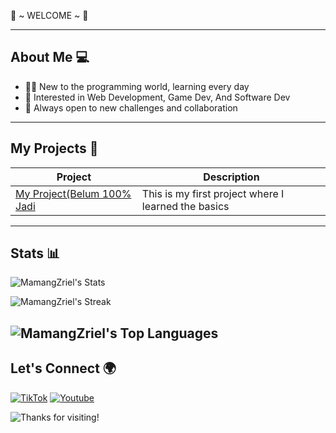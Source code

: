 💖 ~ WELCOME ~ 💖





---

## About Me 💻

- 👨‍💻 New to the programming world, learning every day
- 🔧 Interested in Web Development, Game Dev, And Software Dev
- 🚀 Always open to new challenges and collaboration

---

## My Projects 🚀

| Project | Description |
| ------- | ----------- |
| [My Project(Belum 100% Jadi](https://github.com/MamangZriel/Web-Programming-Zriel) | This is my first project where I learned the basics |


---

## Stats 📊
![MamangZriel's Stats](https://github-readme-stats.vercel.app/api?username=MamangZriel&theme=vue-dark&show_icons=true&hide_border=true&count_private=true)

![MamangZriel's Streak](https://github-readme-streak-stats.herokuapp.com/?user=MamangZriel&theme=vue-dark&hide_border=true)

![MamangZriel's Top Languages](https://github-readme-stats.vercel.app/api/top-langs/?username=MamangZriel&theme=vue-dark&show_icons=true&hide_border=true&layout=compact)
---

## Let's Connect 🌍

[![TikTok](https://img.shields.io/badge/TikTok-black?style=for-the-badge&logo=tiktok)](https://www.tiktok.com/@zriel_mc?is_from_webapp=1&sender_device=pc)
[![Youtube](https://img.shields.io/badge/Youtube-red?style=for-the-badge&logo=youtube)](https://www.youtube.com/@ZRIELMc)

![Thanks for visiting!](https://svg-banners.vercel.app/api?type=glitch&text=Thanks%20For%20Visiting!&width=800&height=100)
